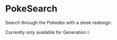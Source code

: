 # PokeSearch

Search through the Pokedex with a sleek redesign. 

Currently only available for Generation I.
